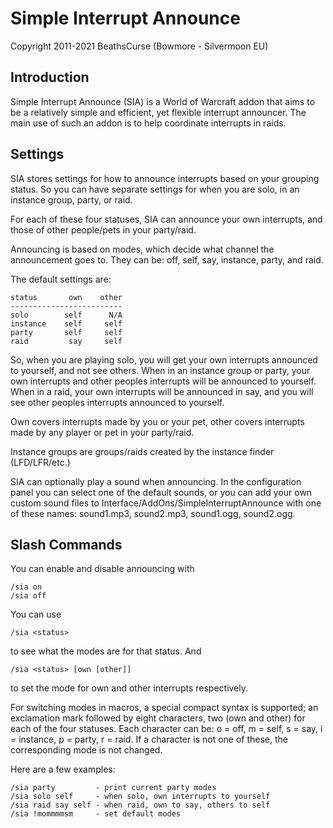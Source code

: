 
Simple Interrupt Announce
=========================

Copyright 2011-2021 BeathsCurse (Bowmore - Silvermoon EU)


Introduction
------------

Simple Interrupt Announce (SIA) is a World of Warcraft addon that aims to be
a relatively simple and efficient, yet flexible interrupt announcer. The main
use of such an addon is to help coordinate interrupts in raids.


Settings
--------

SIA stores settings for how to announce interrupts based on your grouping
status. So you can have separate settings for when you are solo, in an
instance group, party, or raid.

For each of these four statuses, SIA can announce your own interrupts, and
those of other people/pets in your party/raid.

Announcing is based on modes, which decide what channel the announcement goes
to. They can be: off, self, say, instance, party, and raid.

The default settings are:

    status       own    other
    -------------------------
    solo        self      N/A
    instance    self     self
    party       self     self
    raid         say     self

So, when you are playing solo, you will get your own interrupts announced to
yourself, and not see others. When in an instance group or party, your own
interrupts and other peoples interrupts will be announced to yourself. When
in a raid, your own interrupts will be announced in say, and you will see
other peoples interrupts announced to yourself.

Own covers interrupts made by you or your pet, other covers interrupts made
by any player or pet in your party/raid.

Instance groups are groups/raids created by the instance finder (LFD/LFR/etc.)

SIA can optionally play a sound when announcing. In the configuration panel
you can select one of the default sounds, or you can add your own custom sound
files to Interface/AddOns/SimpleInterruptAnnounce with one of these names:
sound1.mp3, sound2.mp3, sound1.ogg, sound2.ogg.


Slash Commands
--------------

You can enable and disable announcing with

    /sia on
    /sia off

You can use

    /sia <status>

to see what the modes are for that status. And

    /sia <status> [own [other]]

to set the mode for own and other interrupts respectively.

For switching modes in macros, a special compact syntax is supported; an
exclamation mark followed by eight characters, two (own and other) for each
of the four statuses. Each character can be: o = off, m = self, s = say,
i = instance, p = party, r = raid. If a character is not one of these, the
corresponding mode is not changed.

Here are a few examples:

    /sia party         - print current party modes
    /sia solo self     - when solo, own interrupts to yourself
    /sia raid say self - when raid, own to say, others to self
    /sia !mommmmsm     - set default modes
